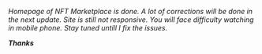 _Homepage of NFT Marketplace is done. 
A lot of corrections will be done in the next update. 
Site is still not responsive. You will face difficulty watching in mobile phone. 
Stay tuned untill I fix the issues._

_**Thanks**_
